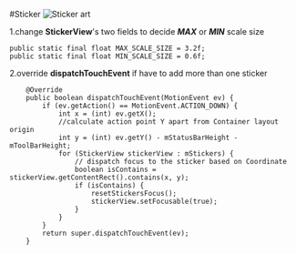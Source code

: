 #Sticker
![Sticker art](https://github.com/helloJp/Sticker/blob/master/art/sticker.gif)

1.change **StickerView**'s two fields to decide ***MAX*** or ***MIN*** scale size

	public static final float MAX_SCALE_SIZE = 3.2f;
    public static final float MIN_SCALE_SIZE = 0.6f;
    
2.override **dispatchTouchEvent** if have to add more than one sticker
    
```
    @Override
    public boolean dispatchTouchEvent(MotionEvent ev) {
        if (ev.getAction() == MotionEvent.ACTION_DOWN) {
            int x = (int) ev.getX();
            //calculate action point Y apart from Container layout origin
            int y = (int) ev.getY() - mStatusBarHeight - mToolBarHeight;
            for (StickerView stickerView : mStickers) {
                // dispatch focus to the sticker based on Coordinate
                boolean isContains = stickerView.getContentRect().contains(x, y);
                if (isContains) {
                    resetStickersFocus();
                    stickerView.setFocusable(true);
                }
            }
        }
        return super.dispatchTouchEvent(ev);
    }

```  
    
